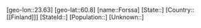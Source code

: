﻿---
location: [60.8,23.63]
mapzoom: [7,12] 
mapmarker: city 
type: City
tags:
- geo/City


SpocWebEntityId: 30219
isDeleted: false
confidential: public

---
[geo-lon::23.63]
[geo-lat::60.8]
[name::Forssa]
[State::]
[Country::[[Finland]]]
[StateId::]
[Population::]
[Unknown::]

